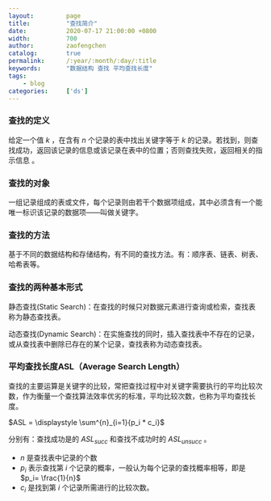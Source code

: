 ```yaml
---
layout:         page
title:          "查找简介"
date:           2020-07-17 21:00:00 +0800
width:          700
author:         zaofengchen
catalog:        true
permalink:      /:year/:month/:day/:title
keywords:       "数据结构 查找 平均查找长度"
tags:
    - blog
categories:     ['ds']
---
```


<!-- 渲染公式 -->
<script src="{{ site.url }}/static/js/MathJax.js?config=TeX-AMS-MML_HTMLorMML" type="text/javascript"></script>
<script type="text/x-mathjax-config">
    MathJax.Hub.Config({
        tex2jax: {
        skipTags: ['script', 'noscript', 'style', 'textarea', 'pre'],
        inlineMath: [['$','$']]
        }
    });
</script>
<!-- 渲染公式 -->

### 查找的定义
给定一个值 $k$ ，在含有 $n$ 个记录的表中找出关键字等于 $k$ 的记录。若找到，则查找成功，返回该记录的信息或该记录在表中的位置；否则查找失败，返回相关的指示信息 。


### 查找的对象
一组记录组成的表或文件，每个记录则由若干个数据项组成，其中必须含有一个能唯一标识该记录的数据项——叫做关键字。


### 查找的方法
基于不同的数据结构和存储结构，有不同的查找方法。有：顺序表、链表、树表、哈希表等。

### 查找的两种基本形式

静态查找(Static Search)：在查找的时候只对数据元素进行查询或检索，查找表称为静态查找表。

动态查找(Dynamic Search)：在实施查找的同时，插入查找表中不存在的记录，或从查找表中删除已存在的某个记录，查找表称为动态查找表。

### 平均查找长度ASL（Average Search Length）

查找的主要运算是关键字的比较，常把查找过程中对关键字需要执行的平均比较次数，作为衡量一个查找算法效率优劣的标准，平均比较次数，也称为平均查找长度。

$ASL = \displaystyle \sum^{n}_{i=1}{p_i * c_i}$

分别有：查找成功是的 $ASL_{succ}$ 和查找不成功时的 $ASL_{unsucc}$ 。

- $n$ 是查找表中记录的个数
- $p_i$ 表示查找第 $i$ 个记录的概率，一般认为每个记录的查找概率相等，即是 $p_i= \frac{1}{n}$ 
- $c_i$ 是找到第 $i$ 个记录所需进行的比较次数。